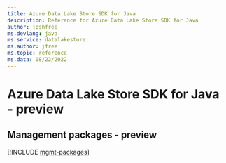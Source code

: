 ```yaml
---
title: Azure Data Lake Store SDK for Java
description: Reference for Azure Data Lake Store SDK for Java
author: joshfree
ms.devlang: java
ms.service: datalakestore
ms.author: jfree
ms.topic: reference
ms.data: 08/22/2022
---
```

# Azure Data Lake Store SDK for Java - preview

## Management packages - preview
[!INCLUDE [mgmt-packages](data-lake-store-mgmt-index.md)]